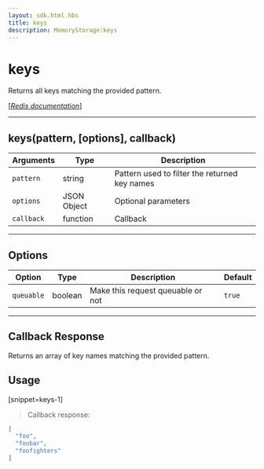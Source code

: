 ```yaml
---
layout: sdk.html.hbs
title: keys
description: MemoryStorage:keys
---
```

  

# keys
Returns all keys matching the provided pattern.

[[_Redis documentation_]](https://redis.io/commands/keys)

---

## keys(pattern, [options], callback)

| Arguments | Type | Description |
|---------------|---------|----------------------------------------|
| `pattern` | string | Pattern used to filter the returned key names |
| `options` | JSON Object | Optional parameters |
| `callback` | function | Callback |

---

## Options

| Option | Type | Description | Default |
|---------------|---------|----------------------------------------|---------|
| `queuable` | boolean | Make this request queuable or not  | `true` |

---

## Callback Response

Returns an array of key names matching the provided pattern.

## Usage

[snippet=keys-1]
> Callback response:

```json
[
  "foo",
  "foobar",
  "foofighters"
]
```